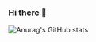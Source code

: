 ### Hi there 👋

![Anurag's GitHub stats](https://github-readme-stats.vercel.app/api?username=Mike&show_icons=true&theme=radical)
